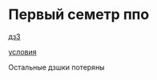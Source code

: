 # Первый семетр ппо
[дз3](https://github.com/akirakozov/software-design/pull/7)

[условия](labs.docx)

Остальные дзшки потеряны

